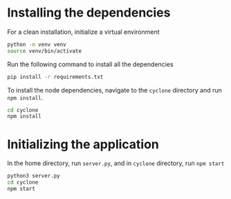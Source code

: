 # Installing the dependencies
For a clean installation, initialize a virtual environment
```bash
python -m venv venv
source venv/bin/activate
```
Run the following command to install all the dependencies
```bash
pip install -r requirements.txt
```
To install the node dependencies, navigate to the `cyclone` directory and run `npm install`.
```bash
cd cyclone
npm install
```

# Initializing the application
In the home directory, run `server.py`, and in `cyclone` directory, run `npm start`
```bash
python3 server.py
cd cyclone
npm start
```
